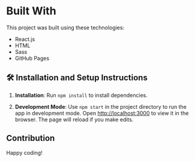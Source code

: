 # Built With

This project was built using these technologies:

- React.js
- HTML
- Sass
- GitHub Pages

## 🛠 Installation and Setup Instructions

1. **Installation**: Run `npm install` to install dependencies.

2. **Development Mode**: Use `npm start` in the project directory to run the app in development mode. Open [http://localhost:3000](http://localhost:3000) to view it in the browser. The page will reload if you make edits.

## Contribution

Happy coding!

